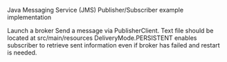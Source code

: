 Java Messaging Service (JMS) Publisher/Subscriber example implementation

Launch a broker
Send a message via PublisherClient. Text file should be located at src/main/resources
DeliveryMode.PERSISTENT enables subscriber to retrieve sent information even if broker has failed and restart is needed.